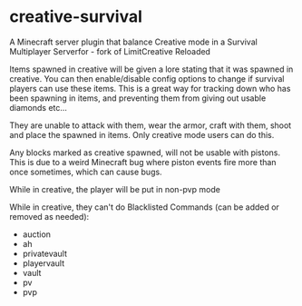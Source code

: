 # creative-survival
A Minecraft server plugin that balance Creative mode in a Survival Multiplayer Serverfor - fork of LimitCreative Reloaded

Items spawned in creative will be given a lore stating that it was spawned in creative. You can then enable/disable config options to change if survival players can use these items. This is a great way for tracking down who has been spawning in items, and preventing them from giving out usable diamonds etc...

They are unable to attack with them, wear the armor, craft with them, shoot and place the spawned in items. Only creative mode users can do this.

Any blocks marked as creative spawned, will not be usable with pistons. This is due to a weird Minecraft bug where piston events fire more than once sometimes, which can cause bugs.

While in creative, the player will be put in non-pvp mode

While in creative, they can't do Blacklisted Commands (can be added or removed as needed):
  - auction
  - ah
  - privatevault
  - playervault
  - vault
  - pv
  - pvp
